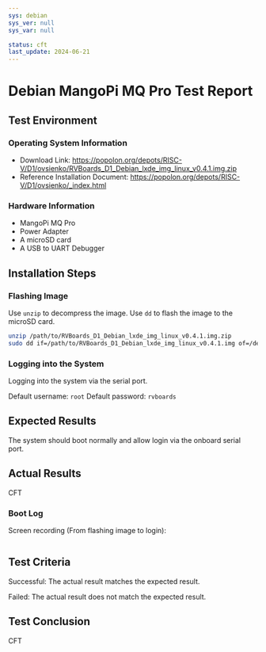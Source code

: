```yaml
---
sys: debian
sys_ver: null
sys_var: null

status: cft
last_update: 2024-06-21
---
```


# Debian MangoPi MQ Pro Test Report

## Test Environment

### Operating System Information

- Download Link: https://popolon.org/depots/RISC-V/D1/ovsienko/RVBoards_D1_Debian_lxde_img_linux_v0.4.1.img.zip
- Reference Installation Document: https://popolon.org/depots/RISC-V/D1/ovsienko/_index.html

### Hardware Information

- MangoPi MQ Pro
- Power Adapter
- A microSD card
- A USB to UART Debugger

## Installation Steps

### Flashing Image

Use `unzip` to decompress the image.
Use `dd` to flash the image to the microSD card.

```bash
unzip /path/to/RVBoards_D1_Debian_lxde_img_linux_v0.4.1.img.zip
sudo dd if=/path/to/RVBoards_D1_Debian_lxde_img_linux_v0.4.1.img of=/dev/your_device bs=1M status=progress
```

### Logging into the System

Logging into the system via the serial port.

Default username: `root`
Default password: `rvboards`

## Expected Results

The system should boot normally and allow login via the onboard serial port.

## Actual Results

CFT

### Boot Log

Screen recording (From flashing image to login):

```log
```

## Test Criteria

Successful: The actual result matches the expected result.

Failed: The actual result does not match the expected result.

## Test Conclusion

CFT